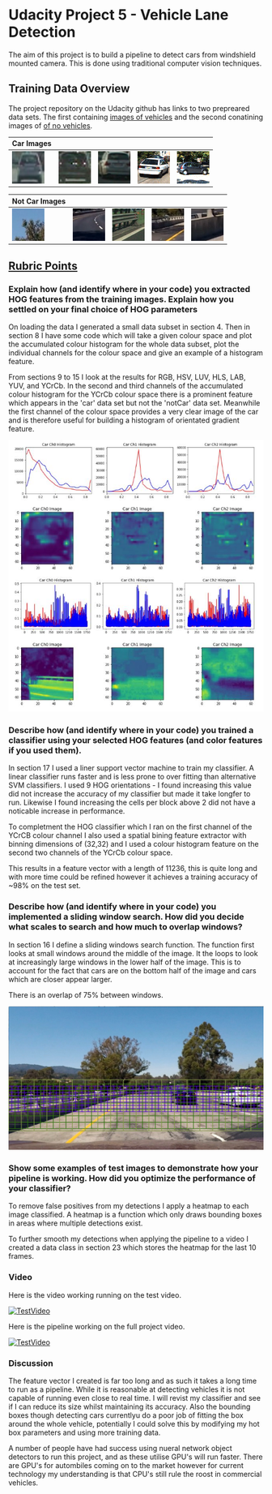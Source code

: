 # Udacity Project 5 - Vehicle Lane Detection

The aim of this project is to build a pipeline to detect cars from windshield mounted camera. This is done using traditional computer vision techniques.

 Training Data Overview
---

The project repository on the Udacity github has links to two prepreared data sets. The first containing [images of vehicles](https://s3.amazonaws.com/udacity-sdc/Vehicle_Tracking/vehicles.zip) and the second conatining images of [of no vehicles](https://s3.amazonaws.com/udacity-sdc/Vehicle_Tracking/non-vehicles.zip).

Car Images | | | | |
-----------|---------------|---------------|---------------|---------------|
![car1](examples/car1.png) |![car2](examples/car2.png) |![car3](examples/car3.png) |![car4](examples/car4.png) |![car4](examples/car5.png) 

Not Car Images | | | | |
-----------|---------------|---------------|---------------|---------------|
![noCar1](examples/noCar1.png) |![noCar2](examples/noCar2.png) |![noCar3](examples/noCar3.png) |![noCar4](examples/noCar4.png) |![noCar4](examples/noCar5.png) 


[Rubric Points](https://review.udacity.com/#!/rubrics/513/view)
---

### Explain how (and identify where in your code) you extracted HOG features from the training images. Explain how you settled on your final choice of HOG parameters

On loading the data I generated a small data subset in section 4. Then in section 8 I have some code which will take a given colour space and plot the accumulated colour histogram for the whole data subset, plot the individual channels for the colour space and give an example of a histogram feature.

From sections 9 to 15 I look at the results for RGB, HSV, LUV, HLS, LAB, YUV, and YCrCb.  In the second and third channels of the accumulated colour histogram for the YCrCb colour space there is a prominent feature which appears in the 'car' data set but not the 'notCar' data set. Meanwhile the first channel of the colour space provides a very clear image of the car and is therefore useful for building a histogram of orientated gradient feature.

![Colour Space Explore](examples/ColourSpaceExplore.jpg)

### Describe how (and identify where in your code) you trained a classifier using your selected HOG features (and color features if you used them).

In section 17 I used a liner support vector machine to train my classifier. A linear classifier runs faster and is less prone to over fitting than alternative SVM classifiers. I used 9 HOG orientations - I found increasing this value did not increase the accuracy of my classifier but made it take longfer to run. Likewise I found increasing the cells per block above 2 did not have a noticable increase in performance.

To completment the HOG classifier which I ran on the first channel of the YCrCB colour channel I also used a spatial bining feature extractor with binning dimensions of (32,32) and I used a colour histogram feature on the second two channels of the YCrCb colour space.

This results in a feature vector with a length of 11236, this is quite long and with more time could be refined however it achieves a training accuracy of ~98% on the test set.

### Describe how (and identify where in your code) you implemented a sliding window search. How did you decide what scales to search and how much to overlap windows?

In section 16 I define a sliding windows search function. The function first looks at small windows around the middle of the image. It the loops to look at increasingly large windows in the lower half of the image. This is to account for the fact that cars are on the bottom half of the image and cars which are closer appear larger.

There is an overlap of 75% between windows.

![WindowImage](examples/bboxes.jpg)
### Show some examples of test images to demonstrate how your pipeline is working. How did you optimize the performance of your classifier?

To remove false positives from my detections I apply a heatmap to each image classified. A heatmap is a function which only draws bounding boxes in areas where multiple detections exist.

To further smooth my detections when applying the pipeline to a video I created a data class in section 23 which stores the heatmap for the last 10 frames.

### Video

Here is the video working running on the test video.

[![TestVideo](http://img.youtube.com/vi/rgRsV-CJ78Q/0.jpg)](http://www.youtube.com/watch?v=rgRsV-CJ78Q)

Here is the pipeline working on the full project video.

[![TestVideo](http://img.youtube.com/vi/OqoQp2siMg0/0.jpg)](http://www.youtube.com/watch?v=OqoQp2siMg0)

### Discussion
The feature vector I created is far too long and as such it takes a long time to run as a pipeline. While it is reasonable at detecting vehicles it is not capable of running even close to real time. I will revist my classifier and see if I can reduce its size whilst maintaining its accuracy. Also the bounding boxes though detecting cars currentlyu do a poor job of fitting the box around the whole vehicle, potentially I could solve this by modifying my hot box parameters and using more training data.

A number of people have had success using nueral network object detectors to run this project, and as these utilise GPU's will run faster. There are GPU's for autombiles coming on to the market however for current technology my understanding is that CPU's still rule the roost in commercial vehicles.
